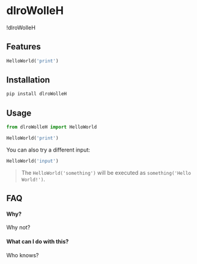 # dlroWolleH
!dlroWolleH

## Features
```python
HelloWorld('print')
```

## Installation
```bash
pip install dlroWolleH
```

## Usage
```python
from dlroWolleH import HelloWorld

HelloWorld('print')
```

You can also try a different input:

```python
HelloWorld('input')
```

> The `HelloWorld('something')` will be executed as `something('Hello World!')`.

## FAQ

#### Why?

Why not?

#### What can I do with this?

Who knows?